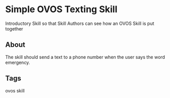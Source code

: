 # Simple OVOS Texting Skill

Introductory Skill so that Skill Authors can see how an OVOS Skill is put together

## About

The skill should send a text to a phone number when the user says the word emergency.

## Tags

ovos skill
